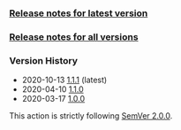 ### [Release notes for latest version](latest.md)

### [Release notes for all versions](full.md)

### Version History

* 2020-10-13 [1.1.1](1.1.1.md) (latest)
* 2020-04-10 [1.1.0](1.1.0.md)
* 2020-03-17 [1.0.0](1.0.0.md)


This action is strictly following [SemVer 2.0.0](https://semver.org/spec/v2.0.0.html).